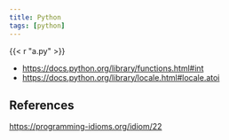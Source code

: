 ```yaml
---
title: Python
tags: [python]
---
```


{{< r "a.py" >}}

- <https://docs.python.org/library/functions.html#int>
- <https://docs.python.org/library/locale.html#locale.atoi>

## References

<https://programming-idioms.org/idiom/22>
